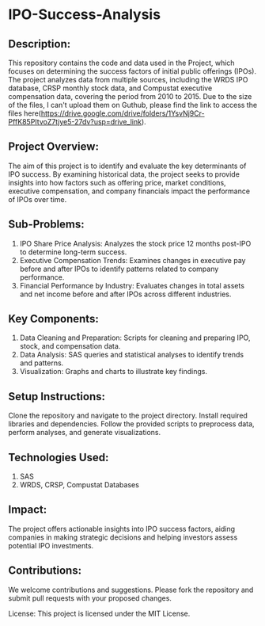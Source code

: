 # IPO-Success-Analysis

## Description:
This repository contains the code and data used in the Project, which focuses on determining the success factors of initial public offerings (IPOs). The project analyzes data from multiple sources, including the WRDS IPO database, CRSP monthly stock data, and Compustat executive compensation data, covering the period from 2010 to 2015. Due to the size of the files, I can't upload them on Guthub, please find the link to access the files here(https://drive.google.com/drive/folders/1YsvNj9Cr-PffK85PItvoZ7tjye5-27dv?usp=drive_link).

## Project Overview:
The aim of this project is to identify and evaluate the key determinants of IPO success. By examining historical data, the project seeks to provide insights into how factors such as offering price, market conditions, executive compensation, and company financials impact the performance of IPOs over time.

## Sub-Problems:

1. IPO Share Price Analysis:
Analyzes the stock price 12 months post-IPO to determine long-term success.
2. Executive Compensation Trends:
Examines changes in executive pay before and after IPOs to identify patterns related to company performance.
3. Financial Performance by Industry:
Evaluates changes in total assets and net income before and after IPOs across different industries.

## Key Components:

1. Data Cleaning and Preparation:
Scripts for cleaning and preparing IPO, stock, and compensation data.
2. Data Analysis:
SAS queries and statistical analyses to identify trends and patterns.
3. Visualization:
Graphs and charts to illustrate key findings.

## Setup Instructions:

Clone the repository and navigate to the project directory.
Install required libraries and dependencies.
Follow the provided scripts to preprocess data, perform analyses, and generate visualizations.

## Technologies Used:

1. SAS
2. WRDS, CRSP, Compustat Databases
   
## Impact:
The project offers actionable insights into IPO success factors, aiding companies in making strategic decisions and helping investors assess potential IPO investments.

## Contributions:
We welcome contributions and suggestions. Please fork the repository and submit pull requests with your proposed changes.

License:
This project is licensed under the MIT License.
